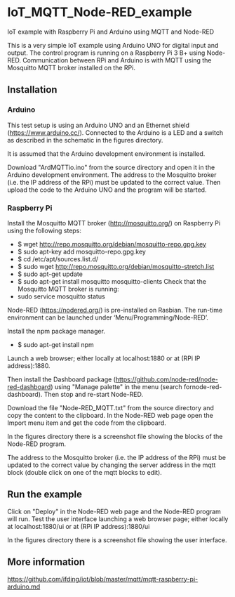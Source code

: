 # IoT_MQTT_Node-RED_example
IoT example with Raspberry Pi and Arduino using MQTT and Node-RED

This is a very simple IoT example using Arduino UNO for digital input and output.
The control program is running on a Raspberry Pi 3 B+ using Node-RED.
Communication between RPi and Arduino is with MQTT using the Mosquitto MQTT broker
installed on the RPi.

## Installation
### Arduino
This test setup is using an Arduino UNO and an Ethernet shield (https://www.arduino.cc/). 
Connected to the Arduino is a LED and a switch as described in the schematic in the figures directory.

It is assumed that the Arduino development environment is installed.

Download "ArdMQTTio.ino" from the source directory and open it in the Arduino development environment.
The address to the Mosquitto broker (i.e. the IP address of the RPi) must be updated to the correct value.
Then upload the code to the Arduino UNO and the program will be started.

### Raspberry Pi
Install the Mosquitto MQTT broker (http://mosquitto.org/) on Raspberry Pi using the following steps:
* $ wget http://repo.mosquitto.org/debian/mosquitto-repo.gpg.key
* $ sudo apt-key add mosquitto-repo.gpg.key
* $ cd /etc/apt/sources.list.d/
* $ sudo wget http://repo.mosquitto.org/debian/mosquitto-stretch.list
* $ sudo apt-get update
* $ sudo apt-get install mosquitto mosquitto-clients
Check that the Mosquitto MQTT broker is running:
* sudo service mosquitto status

Node-RED (https://nodered.org/) is pre-installed on Rasbian. 
The run-time environment can be launched under ‘Menu/Programming/Node-RED’.

Install the npm package manager.
* $ sudo apt-get install npm

Launch a web browser; either locally at localhost:1880 or at (RPi IP address):1880.
  
Then install the Dashboard package (https://github.com/node-red/node-red-dashboard)
using "Manage palette" in the menu (search fornode-red-dashboard).
Then stop and re-start Node-RED.

Download the file "Node-RED_MQTT.txt" from the source directory and copy the content to the clipboard.
In the Node-RED web page open the Import menu item and get the code from the clipboard.

In the figures directory there is a screenshot file showing the blocks of the Node-RED program.

The address to the Mosquitto broker (i.e. the IP address of the RPi) must be updated to the correct value 
by changing the server address in the mqtt block (double click on one of the mqtt blocks to edit).

## Run the example
Click on "Deploy" in the Node-RED web page and the Node-RED program will run.
Test the user interface launching a web browser page; either locally at localhost:1880/ui or at (RPi IP address):1880/ui

In the figures directory there is a screenshot file showing the user interface.

## More information
https://github.com/ifding/iot/blob/master/mqtt/mqtt-raspberry-pi-arduino.md
